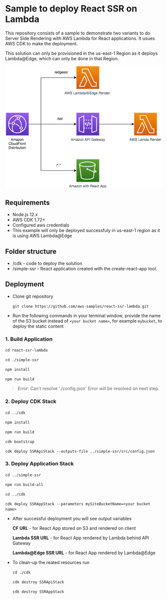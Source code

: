 # Sample to deploy React SSR on Lambda

This repository consists of a sample to demonstrate two variants to do Server Side Rendering with AWS Lambda for React applications.
It usues AWS CDK to make the deployment.

This solution can only be provisioned in the us-east-1 Region as it deploys Lambda@Edge, which can only be done in that Region.

![alt](images/LambdaSSR-Architecture.png)

## Requirements

- Node.js 12.x
- AWS CDK 1.72+
- Configured aws credentials
- This example will only be deployed successfuly in us-east-1 region as it is using AWS Lambda@Edge

## Folder structure

- /cdk - code to deploy the solution
- /simple-ssr - React application created with the create-react-app tool.

## Deployment

- Clone git repository

  `git clone https://github.com/aws-samples/react-ssr-lambda.git`

- Run the following commands in your terminal window, provide the name of the S3 bucket instead of `<your bucket name>`, for example `mybucket`, to deploy the static content

### 1. Build Application

`cd react-ssr-lambda`

`cd ./simple-ssr`

`npm install`

`npm run build`

> Error: Can't resolve './config.json' Error will be resolved on next step.

### 2. Deploy CDK Stack

`cd ../cdk`

`npm install`

`npm run build`

`cdk bootstrap`

`cdk deploy SSRApiStack --outputs-file ../simple-ssr/src/config.json`

### 3. Deploy Application Stack

`cd ../simple-ssr`

`npm run build-all`

`cd ../cdk`

`cdk deploy SSRAppStack --parameters mySiteBucketName=<your bucket name>`

- After successful deployment you will see output variables

  **CF URL** - for React App stored on S3 and rendered on client

  **Lambda SSR URL** - for React App rendered by Lambda behind API Gateway

  **Lambda@Edge SSR URL** - for React App rendered by Lambda@Edge

- To clean-up the reated resources run

  `cd ./cdk`

  `cdk destroy SSRApiStack`

  `cdk destroy SSRAppStack`
